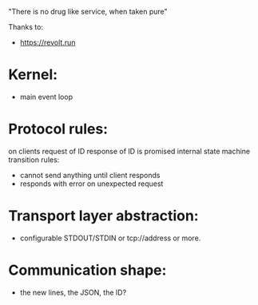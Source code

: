 "There is no drug like service, when taken pure"

Thanks to:
- https://revolt.run

# Kernel:
- main event loop

# Protocol rules:
on clients request of ID response of ID is promised
internal state machine transition rules:
- cannot send anything until client responds
- responds with error on unexpected request

# Transport layer abstraction:
- configurable STDOUT/STDIN or tcp://address or more.

# Communication shape:
- the new lines, the JSON, the ID?
